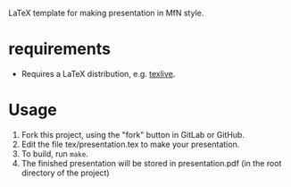 LaTeX template for making presentation in MfN style.

# requirements
* Requires a LaTeX distribution, e.g. [texlive](https://www.tug.org/texlive/).

# Usage
1. Fork this project, using the "fork" button in GitLab or GitHub.
2. Edit the file tex/presentation.tex to make your presentation.
3. To build, run ```make```.
4. The finished presentation will be stored in presentation.pdf (in the root directory of the project)
